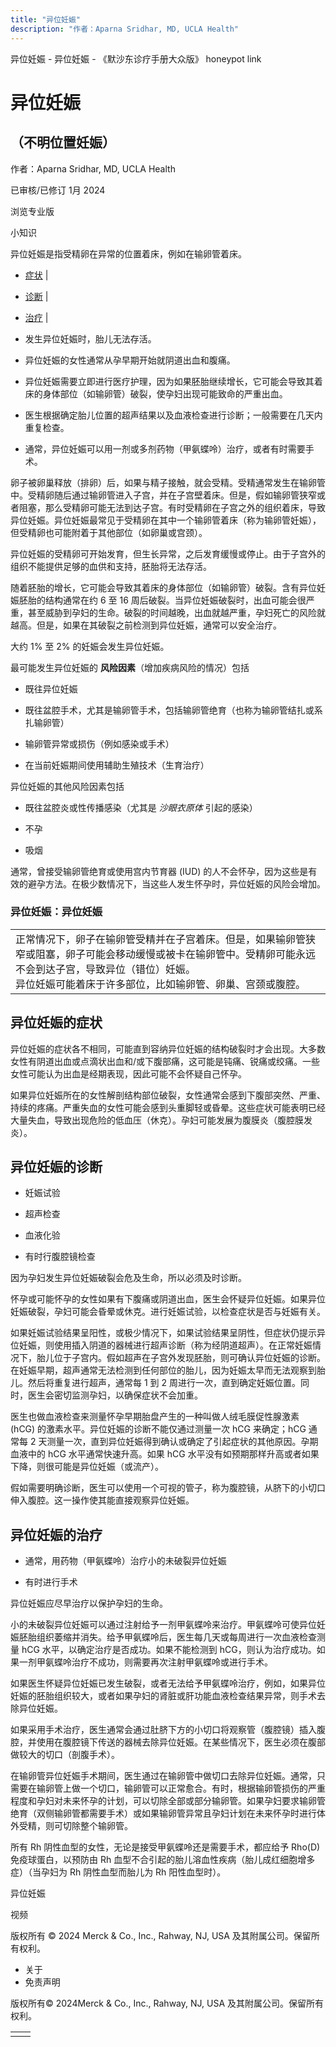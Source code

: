 ```yaml
---
title: "异位妊娠"
description: "作者：Aparna Sridhar, MD, UCLA Health"
---
```


﻿异位妊娠 \- 异位妊娠 \- 《默沙东诊疗手册大众版》 honeypot link

# 异位妊娠

## （不明位置妊娠）

作者：Aparna Sridhar, MD, UCLA Health

已审核/已修订 1月 2024

浏览专业版

小知识

异位妊娠是指受精卵在异常的位置着床，例如在输卵管着床。

- [症状](#症状_v813001_zh) \|
- [诊断](#诊断_v813004_zh) \|
- [治疗](#治疗_v813008_zh) \|

- 发生异位妊娠时，胎儿无法存活。

- 异位妊娠的女性通常从孕早期开始就阴道出血和腹痛。

- 异位妊娠需要立即进行医疗护理，因为如果胚胎继续增长，它可能会导致其着床的身体部位（如输卵管）破裂，使孕妇出现可能致命的严重出血。

- 医生根据确定胎儿位置的超声结果以及血液检查进行诊断；一般需要在几天内重复检查。

- 通常，异位妊娠可以用一剂或多剂药物（甲氨蝶呤）治疗，或者有时需要手术。


卵子被卵巢释放（排卵）后，如果与精子接触，就会受精。受精通常发生在输卵管中。受精卵随后通过输卵管进入子宫，并在子宫壁着床。但是，假如输卵管狭窄或者阻塞，那么受精卵可能无法到达子宫。有时受精卵在子宫之外的组织着床，导致异位妊娠。异位妊娠最常见于受精卵在其中一个输卵管着床（称为输卵管妊娠），但受精卵也可能附着于其他部位（如卵巢或宫颈）。

异位妊娠的受精卵可开始发育，但生长异常，之后发育缓慢或停止。由于子宫外的组织不能提供足够的血供和支持，胚胎将无法存活。

随着胚胎的增长，它可能会导致其着床的身体部位（如输卵管）破裂。含有异位妊娠胚胎的结构通常在约 6 至 16 周后破裂。当异位妊娠破裂时，出血可能会很严重，甚至威胁到孕妇的生命。破裂的时间越晚，出血就越严重，孕妇死亡的风险就越高。但是，如果在其破裂之前检测到异位妊娠，通常可以安全治疗。

大约 1% 至 2% 的妊娠会发生异位妊娠。

最可能发生异位妊娠的 **风险因素**（增加疾病风险的情况）包括

- 既往异位妊娠

- 既往盆腔手术，尤其是输卵管手术，包括输卵管绝育（也称为输卵管结扎或系扎输卵管）

- 输卵管异常或损伤（例如感染或手术）

- 在当前妊娠期间使用辅助生殖技术（生育治疗）


异位妊娠的其他风险因素包括

- 既往盆腔炎或性传播感染（尤其是 _沙眼衣原体_ 引起的感染）

- 不孕

- 吸烟


通常，曾接受输卵管绝育或使用宫内节育器 (IUD) 的人不会怀孕，因为这些是有效的避孕方法。在极少数情况下，当这些人发生怀孕时，异位妊娠的风险会增加。

### 异位妊娠：异位妊娠

|     |
| --- |
| 正常情况下，卵子在输卵管受精并在子宫着床。但是，如果输卵管狭窄或阻塞，卵子可能会移动缓慢或被卡在输卵管中。受精卵可能永远不会到达子宫，导致异位（错位）妊娠。<br>异位妊娠可能着床于许多部位，比如输卵管、卵巢、宫颈或腹腔。<br> |

## 异位妊娠的症状

异位妊娠的症状各不相同，可能直到容纳异位妊娠的结构破裂时才会出现。大多数女性有阴道出血或点滴状出血和/或下腹部痛，这可能是钝痛、锐痛或绞痛。一些女性可能认为出血是经期表现，因此可能不会怀疑自己怀孕。

如果异位妊娠所在的女性解剖结构部位破裂，女性通常会感到下腹部突然、严重、持续的疼痛。严重失血的女性可能会感到头重脚轻或昏晕。这些症状可能表明已经大量失血，导致出现危险的低血压（休克）。孕妇可能发展为腹膜炎（腹腔膜发炎）。

## 异位妊娠的诊断

- 妊娠试验

- 超声检查

- 血液化验

- 有时行腹腔镜检查


因为孕妇发生异位妊娠破裂会危及生命，所以必须及时诊断。

怀孕或可能怀孕的女性如果有下腹痛或阴道出血，医生会怀疑异位妊娠。如果异位妊娠破裂，孕妇可能会昏晕或休克。进行妊娠试验，以检查症状是否与妊娠有关。

如果妊娠试验结果呈阳性，或极少情况下，如果试验结果呈阴性，但症状仍提示异位妊娠，则使用插入阴道的器械进行超声诊断（称为经阴道超声）。在正常妊娠情况下，胎儿位于子宫内。假如超声在子宫外发现胚胎，则可确认异位妊娠的诊断。在妊娠早期，超声通常无法检测到任何部位的胎儿，因为妊娠太早而无法观察到胎儿。然后将重复进行超声，通常每 1 到 2 周进行一次，直到确定妊娠位置。同时，医生会密切监测孕妇，以确保症状不会加重。

医生也做血液检查来测量怀孕早期胎盘产生的一种叫做人绒毛膜促性腺激素 (hCG) 的激素水平。异位妊娠的诊断不能仅通过测量一次 hCG 来确定；hCG 通常每 2 天测量一次，直到异位妊娠得到确认或确定了引起症状的其他原因。孕期血液中的 hCG 水平通常快速升高。如果 hCG 水平没有如预期那样升高或者如果下降，则很可能是异位妊娠（或流产）。

假如需要明确诊断，医生可以使用一个可视的管子，称为腹腔镜，从脐下的小切口伸入腹腔。这一操作使其能直接观察异位妊娠。

## 异位妊娠的治疗

- 通常，用药物（甲氨蝶呤）治疗小的未破裂异位妊娠

- 有时进行手术


异位妊娠应尽早治疗以保护孕妇的生命。

小的未破裂异位妊娠可以通过注射给予一剂甲氨蝶呤来治疗。甲氨蝶呤可使异位妊娠胚胎组织萎缩并消失。给予甲氨蝶呤后，医生每几天或每周进行一次血液检查测量 hCG 水平，以确定治疗是否成功。如果不能检测到 hCG，则认为治疗成功。如果一剂甲氨蝶呤治疗不成功，则需要再次注射甲氨蝶呤或进行手术。

如果医生怀疑异位妊娠已发生破裂，或者无法给予甲氨蝶呤治疗，例如，如果异位妊娠的胚胎组织较大，或者如果孕妇的肾脏或肝功能血液检查结果异常，则手术去除异位妊娠。

如果采用手术治疗，医生通常会通过肚脐下方的小切口将观察管（腹腔镜）插入腹腔，并使用在腹腔镜下传送的器械去除异位妊娠。在某些情况下，医生必须在腹部做较大的切口（剖腹手术）。

在输卵管异位妊娠手术期间，医生通过在输卵管中做切口去除异位妊娠。通常，只需要在输卵管上做一个切口，输卵管可以正常愈合。有时，根据输卵管损伤的严重程度和孕妇对未来怀孕的计划，可以切除全部或部分输卵管。如果孕妇要求输卵管绝育（双侧输卵管都需要手术）或如果输卵管异常且孕妇计划在未来怀孕时进行体外受精，则可切除整个输卵管。

所有 Rh 阴性血型的女性，无论是接受甲氨蝶呤还是需要手术，都应给予 Rho(D) 免疫球蛋白，以预防由 Rh 血型不合引起的胎儿溶血性疾病（胎儿成红细胞增多症）（当孕妇为 Rh 阴性血型而胎儿为 Rh 阳性血型时）。

异位妊娠



视频



版权所有 © 2024
Merck & Co., Inc., Rahway, NJ, USA 及其附属公司。保留所有权利。

- 关于
- 免责声明

版权所有© 2024Merck & Co., Inc., Rahway, NJ, USA 及其附属公司。保留所有权利。

|     |     |
| --- | --- |
|  |  |